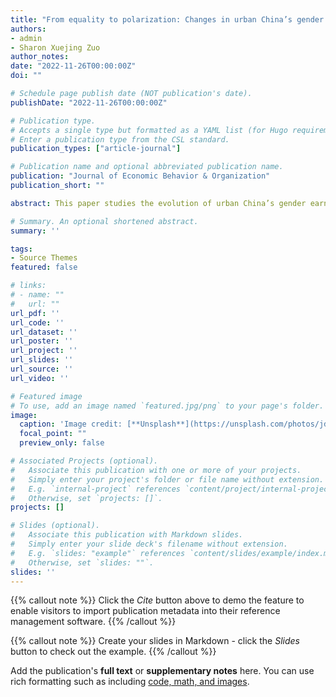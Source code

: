 ```yaml
---
title: "From equality to polarization: Changes in urban China’s gender earnings gap from 1988 to 2016"
authors:
- admin
- Sharon Xuejing Zuo
author_notes:
date: "2022-11-26T00:00:00Z"
doi: ""

# Schedule page publish date (NOT publication's date).
publishDate: "2022-11-26T00:00:00Z"

# Publication type.
# Accepts a single type but formatted as a YAML list (for Hugo requirements).
# Enter a publication type from the CSL standard.
publication_types: ["article-journal"]

# Publication name and optional abbreviated publication name.
publication: "Journal of Economic Behavior & Organization"
publication_short: ""

abstract: This paper studies the evolution of urban China’s gender earnings gap from 1988 to 2016. We first document that an upward trend in gender inequality started to reverse after 2007 at the median and in the upper part of the earnings distribution but only for workers in the state–owned enterprises (SOEs). Women in the private sector at the top of the earnings distribution did not start to catch up with their male counterparts until 2012. The gender earnings gap at the low end of the distribution, meanwhile, was stuck at a high level after the mid–1990s. Polarization emerges both within the earnings distribution and across ownership types. Following Bayer and Charles (2018), we decompose the change in the gender earnings gap across the whole earnings’ distribution and find that a change in the wage structure dominantly drives the trend in gender inequality. Gender–specific factors, such as discrimination, play a minor role.

# Summary. An optional shortened abstract.
summary: ''

tags:
- Source Themes
featured: false

# links:
# - name: ""
#   url: ""
url_pdf: ''
url_code: ''
url_dataset: ''
url_poster: ''
url_project: ''
url_slides: ''
url_source: ''
url_video: ''

# Featured image
# To use, add an image named `featured.jpg/png` to your page's folder. 
image:
  caption: 'Image credit: [**Unsplash**](https://unsplash.com/photos/jdD8gXaTZsc)'
  focal_point: ""
  preview_only: false

# Associated Projects (optional).
#   Associate this publication with one or more of your projects.
#   Simply enter your project's folder or file name without extension.
#   E.g. `internal-project` references `content/project/internal-project/index.md`.
#   Otherwise, set `projects: []`.
projects: []

# Slides (optional).
#   Associate this publication with Markdown slides.
#   Simply enter your slide deck's filename without extension.
#   E.g. `slides: "example"` references `content/slides/example/index.md`.
#   Otherwise, set `slides: ""`.
slides: ''
---
```


{{% callout note %}}
Click the *Cite* button above to demo the feature to enable visitors to import publication metadata into their reference management software.
{{% /callout %}}

{{% callout note %}}
Create your slides in Markdown - click the *Slides* button to check out the example.
{{% /callout %}}

Add the publication's **full text** or **supplementary notes** here. You can use rich formatting such as including [code, math, and images](https://wowchemy.com/docs/content/writing-markdown-latex/).
